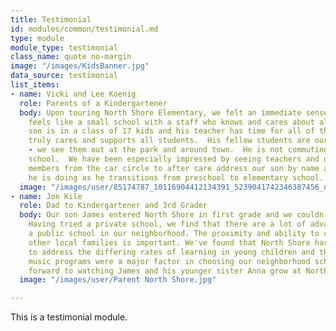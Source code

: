 ```yaml
---
title: Testimonial
id: modules/common/testimonial.md
type: module
module_type: testimonial
class_name: quote no-margin
image: "/images/KidsBanner.jpg"
data_source: testimonial
list_items:
- name: Vicki and Lee Koenig
  role: Parents of a Kindergartener
  body: Upon touring North Shore Elementary, we felt an immediate sense of community.  This
    feels like a small school with a staff who knows and cares about all of the kids.  Our
    son is in a class of 17 kids and his teacher has time for all of them.  The faculty
    truly cares and supports all students.  His fellow students are our neighbors
    - we see them out at the park and around town.  He is not commuting to a distant
    school.  We have been especially impressed by seeing teachers and other staff
    members from the car circle to after care address our son by name and ask how
    he is doing as he transitions from preschool to elementary school.
  image: "/images/user/85174787_10116904412134391_5239041742346387456_o.jpg"
- name: Jon Kile
  role: Dad to Kindergartener and 3rd Grader
  body: Our son James entered North Shore in first grade and we couldn't be more excited.
    Having tried a private school, we find that there are a lot of advantages to attending
    a public school in our neighborhood. The proximity and ability to connect with
    other local families is important. We've found that North Shore has more resources
    to address the differing rates of learning in young children and the gifted and
    music programs were a major factor in choosing our neighborhood school. We look
    forward to watching James and his younger sister Anna grow at North Shore.
  image: "/images/user/Parent North Shore.jpg"

---
```

This is a testimonial module.